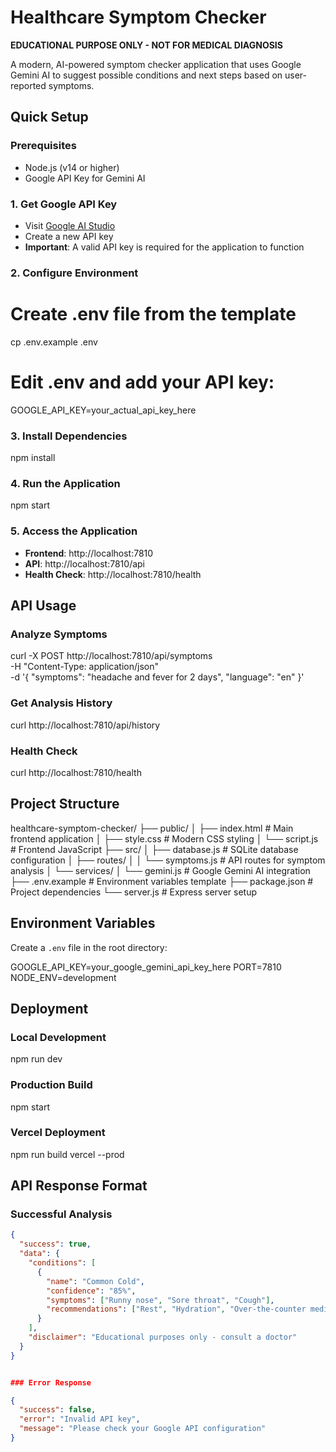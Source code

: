 # Healthcare Symptom Checker

**EDUCATIONAL PURPOSE ONLY - NOT FOR MEDICAL DIAGNOSIS**

A modern, AI-powered symptom checker application that uses Google Gemini AI to suggest possible conditions and next steps based on user-reported symptoms.

##  Quick Setup

### Prerequisites
- Node.js (v14 or higher)
- Google API Key for Gemini AI

### 1. Get Google API Key
- Visit [Google AI Studio](https://makersuite.google.com/app/apikey)
- Create a new API key
- **Important**: A valid API key is required for the application to function

### 2. Configure Environment
# Create .env file from the template
cp .env.example .env

# Edit .env and add your API key:
GOOGLE_API_KEY=your_actual_api_key_here


### 3. Install Dependencies

npm install


### 4. Run the Application

npm start


### 5. Access the Application
- **Frontend**: http://localhost:7810
- **API**: http://localhost:7810/api
- **Health Check**: http://localhost:7810/health

##  API Usage

### Analyze Symptoms

curl -X POST http://localhost:7810/api/symptoms \
  -H "Content-Type: application/json" \
  -d '{
    "symptoms": "headache and fever for 2 days",
    "language": "en"
  }'


### Get Analysis History
curl http://localhost:7810/api/history

### Health Check
curl http://localhost:7810/health


##  Project Structure


healthcare-symptom-checker/
├── public/
│   ├── index.html          # Main frontend application
│   ├── style.css           # Modern CSS styling
│   └── script.js           # Frontend JavaScript
├── src/
│   ├── database.js         # SQLite database configuration
│   ├── routes/
│   │   └── symptoms.js     # API routes for symptom analysis
│   └── services/
│       └── gemini.js       # Google Gemini AI integration
├── .env.example            # Environment variables template
├── package.json            # Project dependencies
└── server.js              # Express server setup


##  Environment Variables

Create a `.env` file in the root directory:


GOOGLE_API_KEY=your_google_gemini_api_key_here
PORT=7810
NODE_ENV=development

## Deployment

### Local Development
npm run dev


### Production Build
npm start

### Vercel Deployment
npm run build
vercel --prod

##  API Response Format

### Successful Analysis
```json
{
  "success": true,
  "data": {
    "conditions": [
      {
        "name": "Common Cold",
        "confidence": "85%",
        "symptoms": ["Runny nose", "Sore throat", "Cough"],
        "recommendations": ["Rest", "Hydration", "Over-the-counter medicine"]
      }
    ],
    "disclaimer": "Educational purposes only - consult a doctor"
  }
}


### Error Response

{
  "success": false,
  "error": "Invalid API key",
  "message": "Please check your Google API configuration"
}


